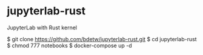 # jupyterlab-rust

JupyterLab with Rust kernel

  $ git clone https://github.com/bdetw/jupyterlab-rust.git
  $ cd jupyterlab-rust
  $ chmod 777 notebooks
  $ docker-compose up -d

